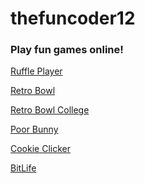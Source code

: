 <h1>thefuncoder12</h1>
<h3>Play fun games online!</h3>
<p1></p>
<a href="https://thefuncoder12.github.io/ruffleplayer">Ruffle Player</a>
<p1></p>
<a href="https://thefuncoder12.github.io/retrobowl">Retro Bowl</a>
<p1></p>
<a href="https://thefuncoder12.github.io/retrobowlcollege">Retro Bowl College</a>
<p1></p>
<a href="https://thefuncoder12.github.io/poorbunny">Poor Bunny</a>
<p1></p>
<a href="https://thefuncoder12.github.io/cookieclicker">Cookie Clicker</a>
<p1></p>
<a href="https://thefuncoder12.github.io/bitlife">BitLife</a>
</body>
</html>
